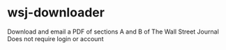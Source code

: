 # wsj-downloader

Download and email a PDF of sections A and B of The Wall Street Journal
Does not require login or account
